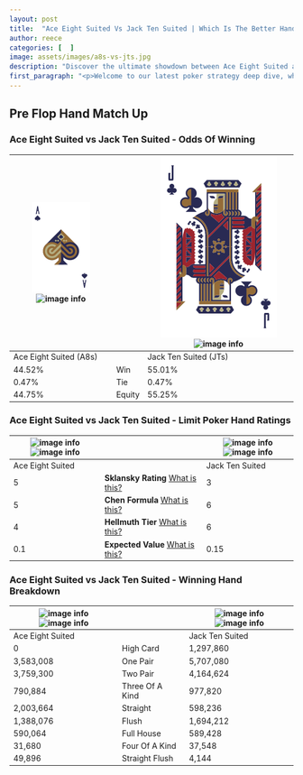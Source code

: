 ```yaml
---
layout: post
title:  "Ace Eight Suited Vs Jack Ten Suited | Which Is The Better Hand In Poker? A Complete Guide"
author: reece
categories: [  ]
image: assets/images/a8s-vs-jts.jpg
description: "Discover the ultimate showdown between Ace Eight Suited and Jack Ten Suited in poker! Uncover the odds, strategies, and scenarios where one hand triumphs over the other. Get ready to up your poker game with this thrilling analysis."
first_paragraph: "<p>Welcome to our latest poker strategy deep dive, where we're pitting two distinct hands against each other in a high-stakes showdown: Ace Eight Suited vs Jack Ten Suited.</p><p>In the dynamic world of poker, every decision counts, and knowing which hand holds the upper hand is key to your success at the table.</p><p>In this article, we'll dissect these two hands, explore the scenarios where one dominates the other, and equip you with the knowledge to make strategic choices that can tip the odds in your favor.</p><p>Get ready to unravel the intriguing dynamics of these poker hands and elevate your game to new heights.</p>"
---
```




[comment]: # (sp0)

## Pre Flop Hand Match Up

<div class="table hand-ratings" markdown="1"> 



### Ace Eight Suited vs Jack Ten Suited - Odds Of Winning


    
| ![image info](assets/images/hand1/A.png) ![image info](assets/images/hand1/8s.png) |  | ![image info](assets/images/hand2/J.png) ![image info](assets/images/hand2/ts.png) |
| -------- | -------- | -------- |
| Ace Eight Suited (A8s) |  | Jack Ten Suited (JTs) |
| 44.52% | Win | 55.01% |
| 0.47% | Tie | 0.47% |
| 44.75% | Equity | 55.25% |




[comment]: # (sp1)



### Ace Eight Suited vs Jack Ten Suited - Limit Poker Hand Ratings


    
| ![image info](https://www.riverpairs.com/assets/images/hand1/A.png) ![image info](https://www.riverpairs.com/assets/images/hand1/8s.png) |  | ![image info](https://www.riverpairs.com/assets/images/hand2/J.png) ![image info](https://www.riverpairs.com/assets/images/hand2/ts.png) |
| -------- | -------- | -------- |
| Ace Eight Suited |  | Jack Ten Suited |
| 5 | **Sklansky Rating** [What is this?](/sklansky-rating-explained) | 3 |
| 5 | **Chen Formula** [What is this?](/chen-formula-explained) | 6 |
| 4 | **Hellmuth Tier** [What is this?](/Hellmuth-tier-explained) | 6 |
| 0.1 | **Expected Value** [What is this?](/expected-value-explained) | 0.15 |




[comment]: # (sp2)



### Ace Eight Suited vs Jack Ten Suited - Winning Hand Breakdown


    
| ![image info](https://www.riverpairs.com/assets/images/hand1/A.png) ![image info](https://www.riverpairs.com/assets/images/hand1/8s.png) |  | ![image info](https://www.riverpairs.com/assets/images/hand2/J.png) ![image info](https://www.riverpairs.com/assets/images/hand2/ts.png) |
| -------- | -------- | -------- |
| Ace Eight Suited |  | Jack Ten Suited |
| 0 | High Card | 1,297,860 |
| 3,583,008 | One Pair | 5,707,080 |
| 3,759,300 | Two Pair | 4,164,624 |
| 790,884 | Three Of A Kind | 977,820 |
| 2,003,664 | Straight | 598,236 |
| 1,388,076 | Flush | 1,694,212 |
| 590,064 | Full House | 589,428 |
| 31,680 | Four Of A Kind | 37,548 |
| 49,896 | Straight Flush | 4,144 |




[comment]: # (sp3)



</div>

[comment]: # (sp4)



[comment]: # (sp5)

